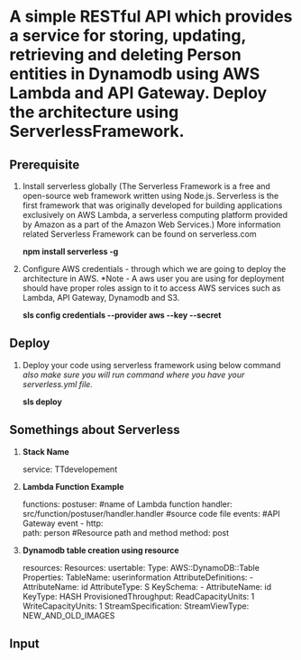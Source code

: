 # A simple RESTful API which provides a service for storing, updating, retrieving and deleting Person entities in Dynamodb using AWS Lambda and API Gateway. Deploy the architecture using ServerlessFramework.

## Prerequisite 

1. Install serverless globally (The Serverless Framework is a free and open-source web framework written using Node.js. Serverless is the first framework that was originally developed for building applications exclusively on AWS Lambda, a serverless computing platform provided by Amazon as a part of the Amazon Web Services.)
    More information related Serverless Framework can be found on serverless.com
    
    **npm install serverless -g**

2. Configure AWS credentials - through which we are going to deploy the architecture in AWS.
    *Note - A aws user you are using for deployment should have proper roles assign to it to access AWS services such as Lambda, API Gateway, Dynamodb and S3.
    
    **sls config credentials --provider aws --key <Access key ID> --secret <Secret access key>**


## Deploy
 1.  Deploy your code using serverless framework using below command *also make sure you will run command where you have your serverless.yml file.*
 
     **sls deploy**


## Somethings about Serverless
   
   1. **Stack Name**
   
        service: TTdevelopement
        
   2. **Lambda Function Example**
   
        functions:
        postuser:                                            #name of Lambda function
            handler: src/function/postuser/handler.handler   #source code file
            events:                                          #API Gateway event
              - http:               
                  path: person                               #Resource path and method
                  method: post


3. **Dynamodb table creation using resource**

     resources:
      Resources:
        usertable:
          Type: AWS::DynamoDB::Table
          Properties:
            TableName: userinformation
            AttributeDefinitions:
              - AttributeName: id
                AttributeType: S
            KeySchema:
              - AttributeName: id
                KeyType: HASH
            ProvisionedThroughput:
              ReadCapacityUnits: 1
              WriteCapacityUnits: 1
            StreamSpecification:
              StreamViewType: NEW_AND_OLD_IMAGES
              
## Input
